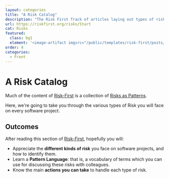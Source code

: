 ```yaml
---
layout: categories
title: "A Risk Catalog"
description: "The Risk First Track of articles laying out types of risks you can face on a software project"
url: https://riskfirst.org/risks/Start
cat: Risks
featured: 
  class: bg1
  element: '<image-artifact imgsrc="/public/templates/risk-first/posts/dictionary.svg">Track 3: A Risk Catalog</image-artifact>'
order: 4
categories:
  - Front
---
```


# A Risk Catalog

Much of the content of [Risk-First](https://riskfirst.org) is a collection of [Risks as Patterns](../overview/A-Pattern-Language.md).  

Here, we're going to take you through the various types of Risk you will face on every software project.  

## Outcomes

After reading this section of [Risk-First](https://riskfirst.org), hopefully you will:

 - Appreciate the **different kinds of risk** you face on software projects, and how to identify them.
 - Learn a **Pattern Language**: that is, a vocabulary of terms which you can use for discussing these risks with colleagues.
 - Know the main **actions you can take** to handle each type of risk.